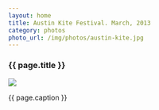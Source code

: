```yaml
---
layout: home
title: Austin Kite Festival. March, 2013
category: photos
photo_url: /img/photos/austin-kite.jpg
---
```


<div>
  <h3>{{ page.title }}</h3>
  <img src="{{ page.photo_url }}" style="max-width: 100%;"/>
  <p>{{ page.caption }}</p>
</div>